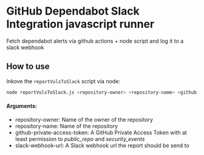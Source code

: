 # GitHub Dependabot Slack Integration javascript runner

Fetch dependabot alerts via github actions + node script and log it to a slack webhook

## How to use
Inkove the ```reportVulsToSlack``` script via node:
```sh
node reportVulsToSlack.js <repository-owner> <repository-name> <github-private-access-token> <slack-webhook-url>
```

#### Arguments:
- repository-owner: Name of the owner of the repository
- repository-name: Name of the repository
- github-private-access-token: A GitHub Private Access Token with at least permission to _public_repo_ and _security_events_
- slack-webhook-url: A Slack webhook url the report should be send to
